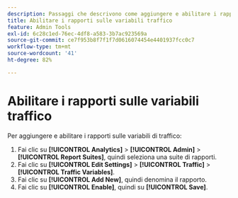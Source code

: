 ```yaml
---
description: Passaggi che descrivono come aggiungere e abilitare i rapporti sulle variabili di traffico.
title: Abilitare i rapporti sulle variabili traffico
feature: Admin Tools
exl-id: 6c28c1ed-76ec-4df8-a583-3b7ac923569a
source-git-commit: ce7f953b8f7f1f7d0616074454e4401937fcc0c7
workflow-type: tm+mt
source-wordcount: '41'
ht-degree: 82%

---
```


# Abilitare i rapporti sulle variabili traffico

Per aggiungere e abilitare i rapporti sulle variabili di traffico:

1. Fai clic su **[!UICONTROL Analytics]** > **[!UICONTROL Admin]** > **[!UICONTROL Report Suites]**, quindi seleziona una suite di rapporti.
1. Fai clic su **[!UICONTROL Edit Settings]** > **[!UICONTROL Traffic]** > **[!UICONTROL Traffic Variables]**.
1. Fai clic su **[!UICONTROL Add New]**, quindi denomina il rapporto.
1. Fai clic su **[!UICONTROL Enable]**, quindi su **[!UICONTROL Save]**.
